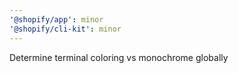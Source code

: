 ```yaml
---
'@shopify/app': minor
'@shopify/cli-kit': minor
---
```


Determine terminal coloring vs monochrome globally
